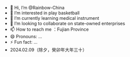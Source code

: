 - 👋 Hi, I’m @Rainbow-China
- 👀 I’m interested in play basketball
- 🌱 I’m currently learning medical instrument
- 💞️ I’m looking to collaborate on state-owned enterprises
- 📫 How to reach me ：Fujian Province
- 😄 Pronouns: ...
- ⚡ Fun fact: ...
- 2024.02.09（除夕，癸卯年大年三十）
<!---
Rainbow-China/Rainbow-China is a ✨ special ✨ repository because its `README.md` (this file) appears on your GitHub profile.
You can click the Preview link to take a look at your changes.
--->
